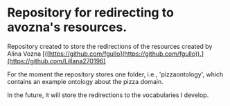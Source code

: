Repository for redirecting to avozna's resources.
===================

Repository created to store the redirections of the resources created by Alina Vozna [([https://github.com/fgullo](https://github.com/fgullo)).](https://github.com/Lillana270196)

For the moment the repository stores one folder, i.e., 'pizzaontology', which contains an example ontology about the pizza domain.

In the future, it will store the redirections to the vocabularies I develop. 
